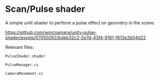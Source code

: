 # Scan/Pulse shader

A simple unlit shader to perform a pulse effect on geometry in the scene.


https://github.com/wmcnamara/unity-pulse-shader/assets/57050262/bdeb32c2-2e7d-43f4-9161-f612e2b04d22

Relevant files:

`PulseShader.shader`

`PulseManager.cs`

`CameraMovement.cs`
